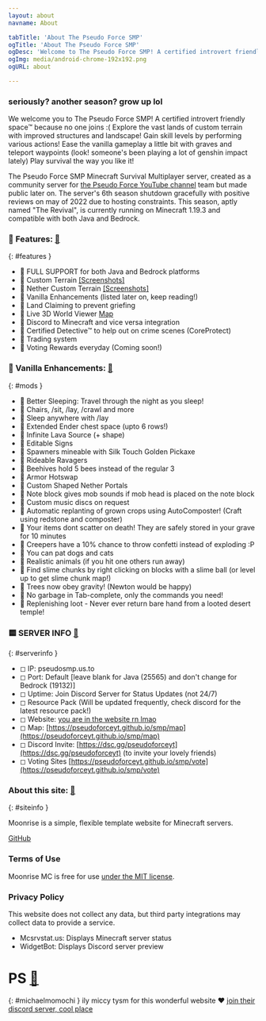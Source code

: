 ```yaml
---
layout: about
navname: About

tabTitle: 'About The Pseudo Force SMP'
ogTitle: 'About The Pseudo Force SMP'
ogDesc: 'Welcome to The Pseudo Force SMP! A certified introvert friendly space™️ because no one joins :('
ogImg: media/android-chrome-192x192.png
ogURL: about

---
```

### seriously? another season? grow up lol

We welcome you to The Pseudo Force SMP! A certified introvert friendly space™️ because no one joins :(
Explore the vast lands of custom terrain with improved structures and landscape! Gain skill levels by performing various actions! Ease the vanilla gameplay a little bit with graves and teleport waypoints (look! someone's been playing a lot of genshin impact lately) Play survival the way you like it!

The Pseudo Force SMP Minecraft Survival Multiplayer server, created as a community server for [the Pseudo Force YouTube channel](https://youtube.com/@pseudoforceyt) team but made public later on. The server's 6th season shutdown gracefully with positive reviews on may of 2022 due to hosting constraints. This season, aptly named "The Revival", is currently running on Minecraft 1.19.3 and compatible with both Java and Bedrock.

### 🔶 Features: [🔗](https://pseudoforceyt.github.io/smp/about#features)
{: #features }
 - 🔸 FULL SUPPORT for both Java and Bedrock platforms
 - 🔸 Custom Terrain [[Screenshots]](https://pseudoforceyt.github.io/smp/screenshots)
 - 🔸 Nether Custom Terrain [[Screenshots]](https://pseudoforceyt.github.io/smp/screenshots)
 - 🔸 Vanilla Enhancements (listed later on, keep reading!)
 - 🔸 Land Claiming to prevent griefing
 - 🔸 Live 3D World Viewer [Map](https://pseudoforceyt.github.io/smp/map)
 - 🔸 Discord to Minecraft and vice versa integration
 - 🔸 Certified Detective™️ to help out on crime scenes (CoreProtect)
 - 🔸 Trading system
 - 🔸 Voting Rewards everyday (Coming soon!)

### 🔷 Vanilla Enhancements: [🔗](https://pseudoforceyt.github.io/smp/about#mods)
{: #mods }
 - 🔹 Better Sleeping: Travel through the night as you sleep!
 - 🔹 Chairs, /sit, /lay, /crawl and more
 - 🔹 Sleep anywhere with /lay
 - 🔹 Extended Ender chest space (upto 6 rows!)
 - 🔹 Infinite Lava Source (+ shape)
 - 🔹 Editable Signs
 - 🔹 Spawners mineable with Silk Touch Golden Pickaxe
 - 🔹 Rideable Ravagers
 - 🔹 Beehives hold 5 bees instead of the regular 3
 - 🔹 Armor Hotswap
 - 🔹 Custom Shaped Nether Portals
 - 🔹 Note block gives mob sounds if mob head is placed on the note block
 - 🔹 Custom music discs on request
 - 🔹 Automatic replanting of grown crops using AutoComposter! (Craft using redstone and composter)
 - 🔹 Your items dont scatter on death! They are safely stored in your grave for 10 minutes
 - 🔹 Creepers have a 10% chance to throw confetti instead of exploding :P
 - 🔹 You can pat dogs and cats
 - 🔹 Realistic animals (if you hit one others run away)
 - 🔹 Find slime chunks by right clicking on blocks with a slime ball (or level up to get slime chunk map!)
 - 🔹 Trees now obey gravity! (Newton would be happy)
 - 🔹 No garbage in Tab-complete, only the commands you need!
 - 🔹 Replenishing loot - Never ever return bare hand from a looted desert temple!

### 🟨 SERVER INFO [🔗](https://pseudoforceyt.github.io/smp/about#serverinfo)
{: #serverinfo }
 - ◻ IP: pseudosmp.us.to
 - ◻ Port: Default [leave blank for Java (25565) and don't change for Bedrock (19132)]
 - ◻ Uptime: Join Discord Server for Status Updates (not 24/7)
 - ◻ Resource Pack (Will be updated frequently, check discord for the latest resource pack!)
 - ◻ Website: [you are in the website rn lmao](https://pseudoforceyt.github.io/smp)
 - ◻ Map: [https://pseudoforceyt.github.io/smp/map](https://pseudoforceyt.github.io/smp/map)
 - ◻ Discord Invite: [https://dsc.gg/pseudoforceyt](https://dsc.gg/pseudoforceyt) (to invite your lovely friends)
 - ◻ Voting Sites [https://pseudoforceyt.github.io/smp/vote](https://pseudoforceyt.github.io/smp/vote)

### About this site: [🔗](https://pseudoforceyt.github.io/smp/about#siteinfo)
{: #siteinfo }

Moonrise is a simple, flexible template website for Minecraft servers.

[GitHub](https://github.com/coffeebank/moonrise)


### Terms of Use

Moonrise MC is free for use [under the MIT license](https://github.com/coffeebank/moonrise).


### Privacy Policy

This website does not collect any data, but third party integrations may collect data to provide a service.

- Mcsrvstat.us: Displays Minecraft server status
- WidgetBot: Displays Discord server preview





# PS [🔗](https://pseudoforceyt.github.io/smp/about#michaelmomochi)
{: #michaelmomochi }
ily miccy tysm for this wonderful website ♥
[join their discord server, cool place](https://discord.gg/jHvZPp23cF)
